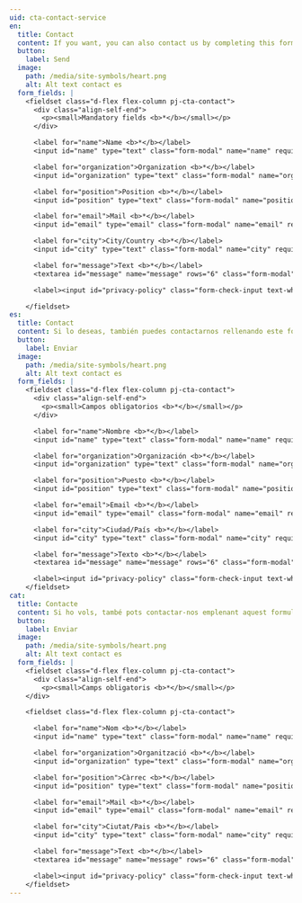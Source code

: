 ```yaml
---
uid: cta-contact-service
en:
  title: Contact
  content: If you want, you can also contact us by completing this form
  button:
    label: Send
  image:
    path: /media/site-symbols/heart.png
    alt: Alt text contact es
  form_fields: |
    <fieldset class="d-flex flex-column pj-cta-contact">
      <div class="align-self-end">
        <p><small>Mandatory fields <b>*</b></small></p>
      </div>

      <label for="name">Name <b>*</b></label>
      <input id="name" type="text" class="form-modal" name="name" required/>

      <label for="organization">Organization <b>*</b></label>
      <input id="organization" type="text" class="form-modal" name="organization" required/>

      <label for="position">Position <b>*</b></label>
      <input id="position" type="text" class="form-modal" name="position" required />

      <label for="email">Mail <b>*</b></label>
      <input id="email" type="email" class="form-modal" name="email" required />

      <label for="city">City/Country <b>*</b></label>
      <input id="city" type="text" class="form-modal" name="city" required/>

      <label for="message">Text <b>*</b></label>
      <textarea id="message" name="message" rows="6" class="form-modal" required></textarea>

      <label><input id="privacy-policy" class="form-check-input text-white" type="checkbox" name="privacy-policy" required>I accept <a href="/en/privacy-policy" class="text-link"><b>the Privacy Policy</b></a></label>

    </fieldset>
es:
  title: Contact
  content: Si lo deseas, también puedes contactarnos rellenando este formulario
  button:
    label: Enviar
  image:
    path: /media/site-symbols/heart.png
    alt: Alt text contact es
  form_fields: |
    <fieldset class="d-flex flex-column pj-cta-contact">
      <div class="align-self-end">
        <p><small>Campos obligatorios <b>*</b></small></p>
      </div>

      <label for="name">Nombre <b>*</b></label>
      <input id="name" type="text" class="form-modal" name="name" required/>

      <label for="organization">Organización <b>*</b></label>
      <input id="organization" type="text" class="form-modal" name="organization" required />

      <label for="position">Puesto <b>*</b></label>
      <input id="position" type="text" class="form-modal" name="position" required />

      <label for="email">Email <b>*</b></label>
      <input id="email" type="email" class="form-modal" name="email" required />

      <label for="city">Ciudad/País <b>*</b></label>
      <input id="city" type="text" class="form-modal" name="city" required />

      <label for="message">Texto <b>*</b></label>
      <textarea id="message" name="message" rows="6" class="form-modal" required></textarea>

      <label><input id="privacy-policy" class="form-check-input text-white" type="checkbox" name="privacy-policy" required> Acepto la <a href="/es/privacy-policy" class="text-link"><b>Política de Privacidad</b></a></label>
    </fieldset>
cat:
  title: Contacte
  content: Si ho vols, també pots contactar-nos emplenant aquest formulari
  button:
    label: Enviar
  image:
    path: /media/site-symbols/heart.png
    alt: Alt text contact es
  form_fields: |
    <fieldset class="d-flex flex-column pj-cta-contact">
      <div class="align-self-end">
        <p><small>Camps obligatoris <b>*</b></small></p>
    </div>

    <fieldset class="d-flex flex-column pj-cta-contact">

      <label for="name">Nom <b>*</b></label>
      <input id="name" type="text" class="form-modal" name="name" required />

      <label for="organization">Organització <b>*</b></label>
      <input id="organization" type="text" class="form-modal" name="organization" required />

      <label for="position">Càrrec <b>*</b></label>
      <input id="position" type="text" class="form-modal" name="position" required />

      <label for="email">Mail <b>*</b></label>
      <input id="email" type="email" class="form-modal" name="email" required />

      <label for="city">Ciutat/Pais <b>*</b></label>
      <input id="city" type="text" class="form-modal" name="city" required />

      <label for="message">Text <b>*</b></label>
      <textarea id="message" name="message" rows="6" class="form-modal" required></textarea>

      <label><input id="privacy-policy" class="form-check-input text-white" type="checkbox" name="privacy-policy" required> Accepto <a href="/cat/privacy-policy" class="text-link"><b>la política de privadesa</b></a></label>
    </fieldset>
---
```

